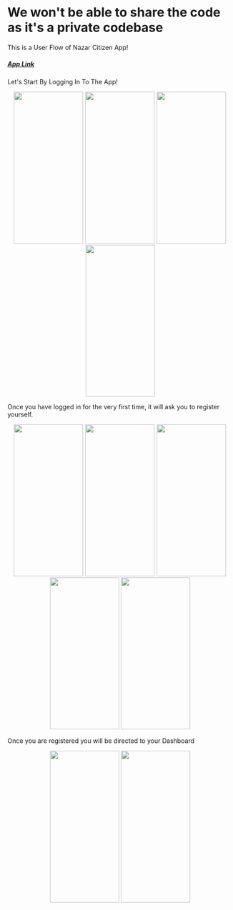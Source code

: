 # We won't be able to share the code as it's a private codebase

This is a User Flow of Nazar Citizen App!

##### [App Link](https://play.google.com/store/apps/details?id=com.nazar.nazar)

Let's Start By Logging In To The App!

<p align="center">
  <img src="https://github.com/user-attachments/assets/72049d56-1ede-49c1-a66e-5c790188319b" height="340" width="155" style="margin-right: 1px;" />
  <img src="https://github.com/user-attachments/assets/70e2dfac-f89d-41ed-b50f-0d8d9e65c3d5" height="340" width="155" style="margin-right: 1px;" />
  <img src="https://github.com/user-attachments/assets/bff3f09f-e6fa-48aa-b298-547ba8274b38" height="340" width="155" style="margin-right: 1px;" />
  <img src="https://github.com/user-attachments/assets/d5e660f6-df8c-4856-90ea-ad3de536ed5f" height="340" width="155" />
</p>

Once you have logged in for the very first time, it will ask you to register yourself.

<p align="center">
  <img src="https://github.com/user-attachments/assets/b25cdb16-9dbe-4ab8-b0c7-116c09ff72e0" height="340" width="155" style="margin-right: 1px;" />
  <img src="https://github.com/user-attachments/assets/4d7463e4-205d-41c9-9c49-5c35d811a561" height="340" width="155" style="margin-right: 1px;" />
  <img src="https://github.com/user-attachments/assets/7f002e15-3cc1-4d23-8845-aa7841a32a67" height="340" width="155" style="margin-right: 1px;" />
  <img src="https://github.com/user-attachments/assets/7d00c52e-e30d-4b35-97af-d4a0a0c65d1e" height="340" width="155" style="margin-right: 1px;" />
  <img src="https://github.com/user-attachments/assets/fbd02915-cb69-45d3-aefc-59e06cb85775" height="340" width="155" />
</p>

Once you are registered you will be directed to your Dashboard

<p align="center">
  <img src="https://github.com/user-attachments/assets/54ce04cf-6b0b-4bc9-836a-2d0d5656c7f5" height="340" width="155" style="margin-right: 1px;" />
  <img src="https://github.com/user-attachments/assets/e3b11808-da01-4b03-b777-edb9e9d6ba21" height="340" width="155" />
</p>
